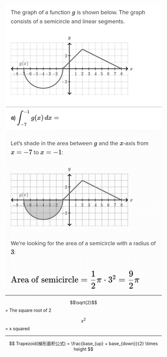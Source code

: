 ![](/assets/definite_integral.png)

___

$$\sqrt{2}$$ = The square root of 2

$$x^2$$ = x squared

___

$$
Trapezoid(梯形面积公式) = \frac{base_{up} + base_{down}}{2} \times height
$$
